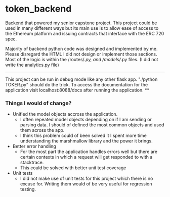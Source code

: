 # token_backend
Backend that powered my senior capstone project. This project could be used in many different ways but its main use is to allow ease of access to the Ethereum platform and issuing contracts that interface with the ERC 720 spec.

Majority of backend python code was designed and implemented by me. Please disregard the HTML I did not design or implement those sections. Most of the logic is within the /routes/*.py, and /models/*.py files. (I did not write the analytics.py file)

***
This project can be run in debug mode like any other flask app. "./python TOKER.py" should do the trick. To access the documentation for the application visit localhost:8088/docs after running the application.
**

### Things I would of change?
* Unified the model objects accross the application.  
  * I often repeated model objects depending on if I am sending or parsing data. I should of defined the most common objects and used them across the app. 
  * I think this problem could of been solved it I spent more time understanding the marshmallow library and the power it brings.
* Better error handling  
  * For the most part the application handles errors well but there are certain contexts in which a request will get responded to with a stacktrace.
  * This could be solved with better unit test coverage
* Unit tests
  * I did not make use of unit tests for this project which there is no excuse for. Writing them would of be very useful for regression testing.
